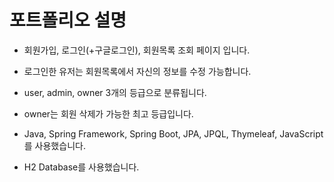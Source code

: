 # 포트폴리오 설명
- 회원가입, 로그인(+구글로그인), 회원목록 조회 페이지 입니다.
- 로그인한 유저는 회원목록에서 자신의 정보를 수정 가능합니다.
- user, admin, owner 3개의 등급으로 분류됩니다.
- owner는 회원 삭제가 가능한 최고 등급입니다.

- Java, Spring Framework, Spring Boot, JPA, JPQL, Thymeleaf, JavaScript를 사용했습니다.
- H2 Database를 사용했습니다.
